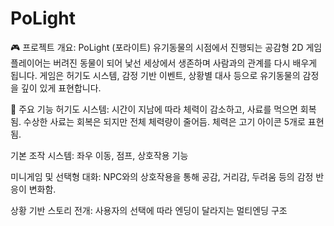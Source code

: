# PoLight

🎮 프로젝트 개요: PoLight (포라이트)
유기동물의 시점에서 진행되는 공감형 2D 게임
플레이어는 버려진 동물이 되어 낯선 세상에서 생존하며 사람과의 관계를 다시 배우게 됩니다.
게임은 허기도 시스템, 감정 기반 이벤트, 상황별 대사 등으로 유기동물의 감정을 깊이 있게 표현합니다.

🧩 주요 기능
허기도 시스템:
시간이 지남에 따라 체력이 감소하고, 사료를 먹으면 회복됨. 수상한 사료는 회복은 되지만 전체 체력량이 줄어듬. 체력은 고기 아이콘 5개로 표현됨.

기본 조작 시스템:
좌우 이동, 점프, 상호작용 기능

미니게임 및 선택형 대화:
NPC와의 상호작용을 통해 공감, 거리감, 두려움 등의 감정 반응이 변화함.

상황 기반 스토리 전개:
사용자의 선택에 따라 엔딩이 달라지는 멀티엔딩 구조

